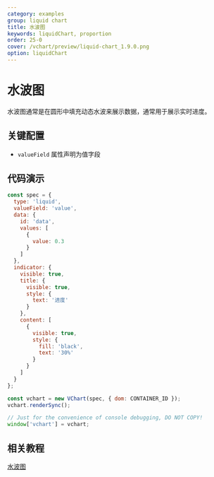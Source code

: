 ```yaml
---
category: examples
group: liquid chart
title: 水波图
keywords: liquidChart, proportion
order: 25-0
cover: /vchart/preview/liquid-chart_1.9.0.png
option: liquidChart
---
```


# 水波图

水波图通常是在圆形中填充动态水波来展示数据，通常用于展示实时进度。

## 关键配置

- `valueField` 属性声明为值字段

## 代码演示

```javascript livedemo
const spec = {
  type: 'liquid',
  valueField: 'value',
  data: {
    id: 'data',
    values: [
      {
        value: 0.3
      }
    ]
  },
  indicator: {
    visible: true,
    title: {
      visible: true,
      style: {
        text: '进度'
      }
    },
    content: [
      {
        visible: true,
        style: {
          fill: 'black',
          text: '30%'
        }
      }
    ]
  }
};

const vchart = new VChart(spec, { dom: CONTAINER_ID });
vchart.renderSync();

// Just for the convenience of console debugging, DO NOT COPY!
window['vchart'] = vchart;
```

## 相关教程

[水波图](link)
